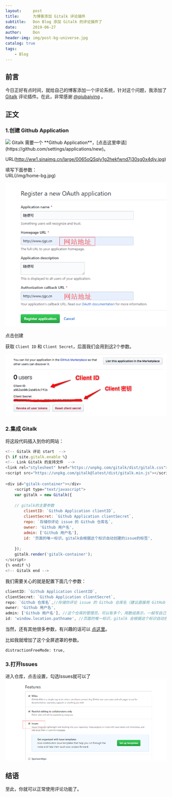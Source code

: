 ```yaml
---
layout:     post
title:      为博客添加 Gitalk 评论插件
subtitle:   Don Blog 添加 Gitalk 的评论插件了
date:       2019-06-27
author:     Don
header-img: img/post-bg-universe.jpg
catalog: true
tags:
    - Blog
---
```



## 前言

今日正好有点时间，就给自己的博客添加一个评论系统，针对这个问题，我添加了[Gitalk](https://github.com/gitalk/gitalk) 评论插件。在此，非常感谢 [@qiubaiying](https://github.com/qiubaiying) 。

## 正文

### 1.创建 Github Application
<img src="/img/home-bg.jpg"/>
Gitalk 需要一个 **Github Application**，[点击这里申请](https://github.com/settings/applications/new)。  

URL(http://ww1.sinaimg.cn/large/0065oQSqly1g2hekfwnd7j30sg0x4djy.jpg)  

填写下面参数：  
URL(/img/home-bg.jpg)   



![Image text](https://github.com/Don-Lee/Notes/blob/master/Images/Gitalk1.png)


点击创建

获取 `Client ID` 和 `Client Secret`，后面我们会用到这2个参数。

![Image text](https://github.com/Don-Lee/Notes/blob/master/Images/Gitalk2.png)

### 2.集成 Gitalk

将这段代码插入到你的网站：


```js
<!-- Gitalk 评论 start  -->
{% if site.gitalk.enable %}
<!-- Link Gitalk 的支持文件  -->
<link rel="stylesheet" href="https://unpkg.com/gitalk/dist/gitalk.css">
<script src="https://unpkg.com/gitalk@latest/dist/gitalk.min.js"></script>

<div id="gitalk-container"></div>
    <script type="text/javascript">
    var gitalk = new Gitalk({

    // gitalk的主要参数
		clientID: `Github Application clientID`,
		clientSecret: `Github Application clientSecret`,
		repo: `存储你评论 issue 的 Github 仓库名`,
		owner: 'Github 用户名',
		admin: ['Github 用户名'],
		id: '页面的唯一标识，gitalk会根据这个标识自动创建的issue的标签',
    
    });
    gitalk.render('gitalk-container');
</script>
{% endif %}
<!-- Gitalk end -->
```

我们需要关心的就是配置下面几个参数：

```js
clientID: `Github Application clientID`,
clientSecret: `Github Application clientSecret`,
repo: `Github 仓库名`,//存储你评论 issue 的 Github 仓库名（建议直接用 GitHub Page 的仓库名）
owner: 'Github 用户名',
admin: ['Github 用户名'], //这个仓库的管理员，可以有多个，用数组表示，一般写自己,
id: 'window.location.pathname', //页面的唯一标识，gitalk 会根据这个标识自动创建的issue的标签,我们使用页面的相对路径作为标识
```
当然，还有其他很多参数，有兴趣的话可以 [ 点这里](https://github.com/gitalk/gitalk#options)。

比如我就增加了这个全屏遮罩的参数。

```
distractionFreeMode: true,
```

### 3.打开Issues
进入仓库，点击设置，勾选Issues就可以了
![Image text](https://github.com/Don-Lee/Notes/blob/master/Images/Gitalk3.png)

## 结语
至此，你就可以正常使用评论功能了。
